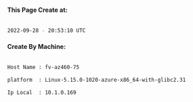 
   
#### This Page Create at:

```bash

2022-09-28 - 20:53:10 UTC

```

#### Create By Machine:

```bash

Host Name : fv-az460-75

platform  : Linux-5.15.0-1020-azure-x86_64-with-glibc2.31

Ip Local  : 10.1.0.169

```


